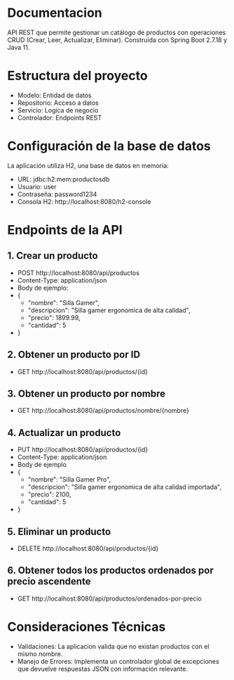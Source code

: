 # Documentacion
API REST que permite gestionar un catálogo de productos con operaciones CRUD (Crear, Leer, Actualizar, Eliminar). Construida con Spring Boot 2.7.18 y Java 11.

# Estructura del proyecto
* Modelo: Entidad de datos
* Repositorio: Acceso a datos
* Servicio: Logica de negocio
* Controlador: Endpoints REST

# Configuración de la base de datos
La aplicación utiliza H2, una base de datos en memoria:

* URL: jdbc:h2:mem:productosdb
* Usuario: user
* Contraseña: password1234
* Consola H2: http://localhost:8080/h2-console

# Endpoints de la API
## 1. Crear un producto
* POST http://localhost:8080/api/productos
* Content-Type: application/json
* Body de ejemplo: 
* {
  * "nombre": "Silla Gamer",
  * "descripcion": "Silla gamer ergonomica de alta calidad",
  * "precio": 1899.99,
  * "cantidad": 5
* }

## 2. Obtener un producto por ID
* GET http://localhost:8080/api/productos/{id}

## 3. Obtener un producto por nombre
* GET http://localhost:8080/api/productos/nombre/{nombre}

## 4. Actualizar un producto
* PUT http://localhost:8080/api/productos/{id}
* Content-Type: application/json
* Body de ejemplo
* {
  * "nombre": "Silla Gamer Pro",
  * "descripcion": "Silla gamer ergonomica de alta calidad importada",
  * "precio": 2100,
  * "cantidad": 5
* }

## 5. Eliminar un producto
* DELETE http://localhost:8080/api/productos/{id}

## 6. Obtener todos los productos ordenados por precio ascendente
* GET http://localhost:8080/api/productos/ordenados-por-precio

# Consideraciones Técnicas
* Validaciones: La aplicacion valida que no existan productos con el mismo nombre.
* Manejo de Errores: Implementa un controlador global de excepciones que devuelve respuestas JSON con información relevante.








